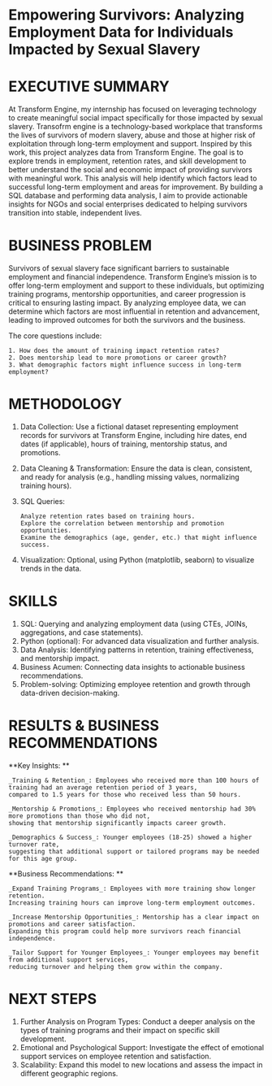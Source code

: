 # Empowering Survivors: Analyzing Employment Data for Individuals Impacted by Sexual Slavery

# EXECUTIVE SUMMARY

At Transform Engine, my internship has focused on leveraging technology to create meaningful social impact specifically for those impacted by sexual slavery. Transofrm engine is a technology-based workplace that transforms the lives of survivors of modern slavery, abuse and those at higher risk of exploitation through long-term employment and support. Inspired by this work, this project analyzes data from Transform Engine. The goal is to explore trends in employment, retention rates, and skill development to better understand the social and economic impact of providing survivors with meaningful work. This analysis will help identify which factors lead to successful long-term employment and areas for improvement. By building a SQL database and performing data analysis, I aim to provide actionable insights for NGOs and social enterprises dedicated to helping survivors transition into stable, independent lives.

# BUSINESS PROBLEM

Survivors of sexual slavery face significant barriers to sustainable employment and financial independence. Transform Engine’s mission is to offer long-term employment and support to these individuals, but optimizing training programs, mentorship opportunities, and career progression is critical to ensuring lasting impact. By analyzing employee data, we can determine which factors are most influential in retention and advancement, leading to improved outcomes for both the survivors and the business.

The core questions include:

    1. How does the amount of training impact retention rates?
    2. Does mentorship lead to more promotions or career growth?
    3. What demographic factors might influence success in long-term employment?

# METHODOLOGY

1. Data Collection: Use a fictional dataset representing employment records for survivors at Transform Engine, including hire dates, end dates (if applicable), hours of training, mentorship status, and promotions.
2. Data Cleaning & Transformation: Ensure the data is clean, consistent, and ready for analysis (e.g., handling missing values, normalizing training hours).
3. SQL Queries:

       Analyze retention rates based on training hours.
       Explore the correlation between mentorship and promotion opportunities.
       Examine the demographics (age, gender, etc.) that might influence success.
5. Visualization: Optional, using Python (matplotlib, seaborn) to visualize trends in the data.

# SKILLS

1. SQL: Querying and analyzing employment data (using CTEs, JOINs, aggregations, and case statements).
2. Python (optional): For advanced data visualization and further analysis.
3. Data Analysis: Identifying patterns in retention, training effectiveness, and mentorship impact.
4. Business Acumen: Connecting data insights to actionable business recommendations.
5. Problem-solving: Optimizing employee retention and growth through data-driven decision-making.

# RESULTS & BUSINESS RECOMMENDATIONS

**Key Insights:
**

    _Training & Retention_: Employees who received more than 100 hours of training had an average retention period of 3 years, 
    compared to 1.5 years for those who received less than 50 hours.
    
    _Mentorship & Promotions_: Employees who received mentorship had 30% more promotions than those who did not, 
    showing that mentorship significantly impacts career growth.
    
    _Demographics & Success_: Younger employees (18-25) showed a higher turnover rate, 
    suggesting that additional support or tailored programs may be needed for this age group.

**Business Recommendations:
**

    _Expand Training Programs_: Employees with more training show longer retention. 
    Increasing training hours can improve long-term employment outcomes.

    _Increase Mentorship Opportunities_: Mentorship has a clear impact on promotions and career satisfaction. 
    Expanding this program could help more survivors reach financial independence.
  
    _Tailor Support for Younger Employees_: Younger employees may benefit from additional support services, 
    reducing turnover and helping them grow within the company.

# NEXT STEPS

1. Further Analysis on Program Types: Conduct a deeper analysis on the types of training programs and their impact on specific skill development.
2. Emotional and Psychological Support: Investigate the effect of emotional support services on employee retention and satisfaction.
3. Scalability: Expand this model to new locations and assess the impact in different geographic regions.

